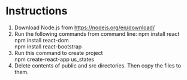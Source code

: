 # Instructions

1. Download Node.js from https://nodejs.org/en/download/
2. Run the following commands from command line:
	npm install react <br/>
	npm install react-dom <br/>
	npm install react-bootstrap 
3. Run this command to create project <br/>
	npm create-react-app us_states
4. Delete contents of public and src directories. Then copy the files to them.